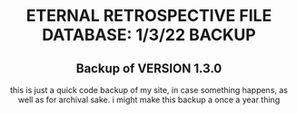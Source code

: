 <style>
p {
 text-align:center
}
h1 {
 text-align:center
}
h3 {
 text-align:center
}
h2 {
 text-align:center
}
iframe {
  text-align:center
</style>
<H1> ETERNAL RETROSPECTIVE FILE DATABASE: 1/3/22 BACKUP</H1>
<h2> Backup of VERSION 1.3.0</h2>

<p> this is just a quick code backup of my site, in case something happens, as well as for archival sake. i might make this backup a once a year thing</p>
